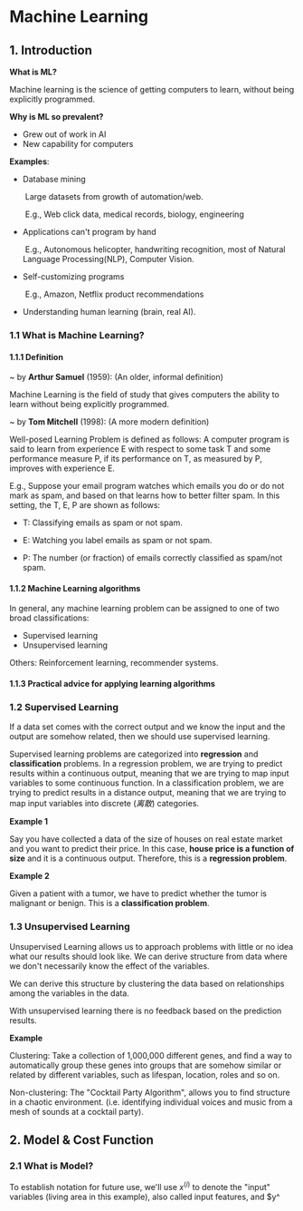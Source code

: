 # Machine Learning



## 1. Introduction

**What is ML?**

Machine learning is the science of getting computers to learn, without being explicitly programmed.

**Why is ML so prevalent?**

- Grew out of work in AI
- New capability for computers

**Examples**: 

- Database mining

  ​	Large datasets from growth of automation/web.

  ​	E.g., Web click data, medical records, biology, engineering

- Applications can't program by hand

  ​	E.g., Autonomous helicopter, handwriting recognition, most of Natural Language Processing(NLP), Computer Vision.

- Self-customizing programs

  ​	E.g., Amazon, Netflix product recommendations

- Understanding human learning (brain, real AI).



### 1.1 What is Machine Learning?

#### 1.1.1 Definition

~ by **Arthur Samuel** (1959):  (An older, informal definition)

Machine Learning is the field of study that gives computers the ability to learn without being explicitly programmed. 

~ by **Tom Mitchell** (1998): (A more modern definition)

Well-posed Learning Problem is defined as follows: A computer program is said to learn from experience E with respect to some task T and some performance measure P, if its performance on T, as measured by P, improves with experience E.

E.g., Suppose your email program watches which emails you do or do not mark as spam, and based on that learns how to better filter spam. In this setting, the T, E, P are shown as follows:

- T: Classifying emails as spam or not spam.

- E: Watching you label emails as spam or not spam.

- P: The number (or fraction) of emails correctly classified as spam/not spam.

#### 1.1.2 Machine Learning algorithms

In general, any machine learning problem can be assigned to one of two broad classifications:

- Supervised learning
- Unsupervised learning

Others: Reinforcement learning, recommender systems.

#### 1.1.3 Practical advice for applying learning algorithms



### 1.2 Supervised Learning

If a data set comes with the correct output and we know the input and the output are somehow related, then we should use supervised learning.

Supervised learning problems are categorized into **regression** and **classification** problems. In a regression problem, we are trying to predict results within a continuous output, meaning that we are trying to map input variables to some continuous function. In a classification problem, we are trying to predict results in a distance output, meaning that we are trying to map input variables into discrete (*离散*) categories.

**Example 1**

Say you have collected a data of the size of houses  on real estate market and you want to predict their price. In this case, **house price is a function of size** and it is a continuous output. Therefore, this is a **regression problem**.

**Example 2**

Given a patient with a tumor, we have to predict whether the tumor is malignant or benign. This is a **classification problem**.



### 1.3 Unsupervised Learning

Unsupervised Learning allows us to approach problems with little or no idea what our results should look like. We can derive structure from data where we don't necessarily know the effect of the variables.

We can derive this structure by clustering the data based on relationships among the variables in the data.

With unsupervised learning there is no feedback based on the prediction results.

**Example**

Clustering: Take a collection of 1,000,000 different genes, and find a way to automatically group these genes into groups that are somehow similar or related by different variables, such as lifespan, location, roles and so on.

Non-clustering: The "Cocktail Party Algorithm", allows you to find structure in a chaotic environment. (i.e. identifying individual voices and music from a mesh of sounds at a cocktail party).



## 2. Model & Cost Function

### 2.1 What is Model?

To establish notation for future use, we'll use $x^{(i)}$ to denote the "input" variables (living area in this example), also called input features, and $y^







































